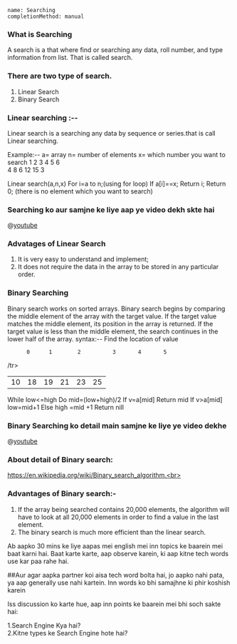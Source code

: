 ```ngMeta
name: Searching
completionMethod: manual
```
### What is Searching
A search is a that where find or searching any data, roll number, and type information from list.
That is called search.

### There are two type of search.
 1) Linear Search
 2) Binary Search

### Linear searching :--
 Linear search is a searching any data by sequence or series.that is call Linear searching.

Example:--
a= array
n= number of elements
x= which number you want to search
	     1	      2	      3   	     4	     5	     6	
4
8
6
12
15
3


Linear search(a,n,x)
For i=a to n;(using for loop)
If a[i]==x;
    Return i;
Return 0; (there is no element which you want to search)

### Searching ko aur samjne ke liye aap ye video dekh skte hai
@[youtube](U55MOdjEWKY)

### Advatages of Linear Search
1) It is very easy to understand and implement;
2) It does not require the data in the array to be stored in any particular order.

### Binary Searching
Binary search works on sorted arrays. Binary search begins by comparing the middle element of the array with the target value. If the target value matches the middle element, its position in the array is returned. If the target value is less than the middle element, the search continues in the lower half of the array.
syntax:--
Find the location of value
 
  	      0	     1	      2   	     3	     4	     5	
<table>
	<tr><td>10</td>
	<td>18</td>
	<td>19</td>
	<td>21</td>
	<td>23</td>
	<td>25</td>/tr>		
	
</table>

While low<=high
Do mid=(low+high)/2
If v=a[mid]
    Return mid
If v>a[mid]
low=mid+1
Else high =mid +1
Return nill 

### Binary Searching ko detail main samjne ke liye ye video dekhe
@[youtube](1HIFzve0zCM)

### About detail of Binary search:

https://en.wikipedia.org/wiki/Binary_search_algorithm.<br>

### Advantages of Binary search:-
 1) If the array being searched contains 20,000 elements, the algorithm will have to look at all 20,000 elements in order to find a value in the last element.
 2) The binary search is much more efficient than the linear search.

Ab aapko 30 mins ke liye aapas mei english mei inn topics ke baarein mei baat karni hai.
Baat karte karte, aap observe karein, ki aap kitne tech words use kar paa rahe hai.

##Aur agar aapka partner koi aisa tech word bolta hai, jo aapko nahi pata, ya aap generally use nahi kartein. Inn words ko bhi samajhne ki phir koshish karein

Iss discussion ko karte hue, aap inn points ke baarein mei bhi soch sakte hai:

1.Search Engine Kya hai?<br>
2.Kitne types ke Search Engine hote hai?
